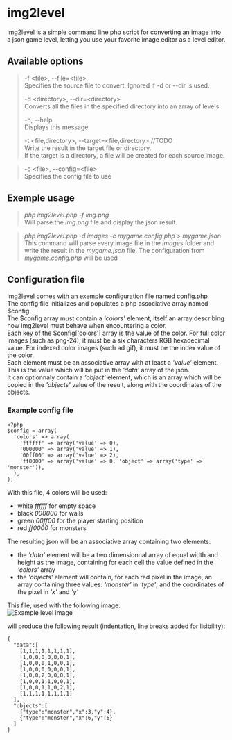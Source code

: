 img2level
=========

img2level is a simple command line php script for converting an image into a json game level, letting you use your favorite image editor as a level editor.


## Available options

> -f &lt;file>, --file=&lt;file>  
>     Specifies the source file to convert. Ignored if -d or --dir is used.
> 
> -d &lt;directory>, --dir=&lt;directory>  
>     Converts all the files in the specified directory into an array of levels
> 
> -h, --help  
>     Displays this message
> 
> -t &lt;file,directory>, --target=&lt;file,directory> //TODO  
>     Write the result in the target file or directory.  
>     If the target is a directory, a file will be created for each source image.

> -c &lt;file>, --config=&lt;file>  
>     Specifies the config file to use

## Exemple usage

> *php img2level.php -f img.png*  
Will parse the *img.png* file and display the json result.

> *php img2level.php -d images -c mygame.config.php > mygame.json*  
This command will parse every image file in the *images* folder and write the result in the *mygame.json* file.
The configuration from *mygame.config.php* will be used

## Configuration file

img2level comes with an exemple configuration file named config.php  
The config file initializes and populates a php associative array named $config.  
The $config array must contain a *'colors'* element, itself an array describing how img2level must behave when encountering a color.  
Each key of the $config['colors'] array is the value of the color. For full color images (such as png-24), it must be a six characters RGB hexadecimal value. For indexed color images (such ad gif), it must be the index value of the color.  
Each element must be an associative array with at least a *'value'* element. This is the value which will be put in the *'data'* array of the json.  
It can optionnaly contain a *'object'* element, which is an array which will be copied in the *'objects'* value of the result, along with the coordinates of the objects.

### Example config file

    <?php  
    $config = array(  
      'colors' => array(  
        'ffffff' => array('value' => 0),  
        '000000' => array('value' => 1),  
        '00ff00' => array('value' => 2),  
        'ff0000' => array('value' => 0, 'object' => array('type' => 'monster')),  
      ),  
    );

With this file, 4 colors will be used:  
- white *ffffff* for empty space
- black *000000* for walls
- green *00ff00* for the player starting position
- red *ff0000* for monsters

The resulting json will be an associative array containing two elements:  
- the *'data'* element will be a two dimensionnal array of equal width and height as the image, containing for each cell the value defined in the *'colors'* array
- the *'objects'* element will contain, for each red pixel in the image, an array containing three values: *'monster'* in *'type'*, and the coordinates of the pixel in *'x'* and *'y'*

This file, used with the following image:  
![Example level image](http://ronanl.github.com/img2level/examples/example.png)

will produce the following result (indentation, line breaks added for lisibility): 

    {  
      "data":[  
        [1,1,1,1,1,1,1,1],  
        [1,0,0,0,0,0,0,1],  
        [1,0,0,0,1,0,0,1],  
        [1,0,0,0,0,0,0,1],  
        [1,0,0,2,0,0,0,1],  
        [1,0,0,1,1,0,0,1],  
        [1,0,0,1,1,0,2,1],  
        [1,1,1,1,1,1,1,1]  
      ],  
      "objects":[  
        {"type":"monster","x":3,"y":4},  
        {"type":"monster","x":6,"y":6}  
      ]  
    }  

